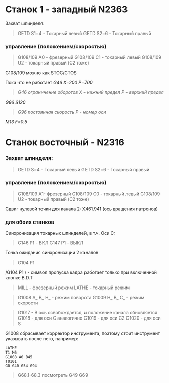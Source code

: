 
# Станок 1 - западный N2363

Захват шпинделя:
> GETD S1=4 - Токарный левый
> GETD S2=6 - Токарный правый

### управление (положением/скоростью)
> G108/109 A0 - фрезерный
> G108/109 C1 - токарный левый
> G108/109 U2 - токарный правый (C2 тоже)

G108/109 можно как STOC/CTOS

Пока что не работает
*G46 X=200 P=700*
> *G46 ограничение оборотов*
> *X - нижний предел*
> *P - верхний предел*

*G96 S120*
> *G96 постоянная скорость*
> *P - номер оси* 

*M13 F=0.5*

# Станок восточный - N2316

### Захват шпинделя:
> GETD S=4 - Токарный левый
> GETD S2=6 - Токарный правый

### управление (положением/скоростью)
> G108/109 A1- фрезерный
> G108/109 C0 - токарный левый
> G108/109 U2 - токарный правый (C2 тоже)

Сдвиг нулевой точки для канала 2: X461.941 (ось вращения патронов)

### для обоих станков
Синхронизация токарных шпинделей, в т.ч. Оси C:
> G146 P1 - ВКЛ
> G147 P1 - ВЫКЛ

Точка ожидания синхронизации 2 каналов
> G104 P1

/G104 P1
/ - символ пропуска кадра работает только при включенной кнопке B.D.T

> MILL - фрезерный режим
>LATHE - токарный режим

> G1008 A_ B_ H_ - режим поворота
> G1009 H_ B_ C_ - режим скорости

> G1017 - B ось освобождается, и положение канала обновляется
> G1018 - для оси C аналогично
> G1019 - для оси C2
> G1020 - для оси S

G1008 сбрасывает корректор инструмента, поэтому стоит инструмент указывать после него, например:

``` gcode
LATHE
T1 M6
G1008 A0 B45
T0101
G0 G40 G54 G94
```

> G68.1-68.3 посмотреть
> G49 
> G69